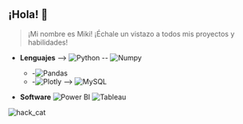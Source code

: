 ## ¡Hola! 👋
> ¡Mi nombre es Miki! ¡Échale un vistazo a todos mis proyectos y habilidades!

- **Lenguajes**
  --> ![Python](https://img.shields.io/badge/python-3670A0?style=for-the-badge&logo=python&logoColor=ffdd54)
    -- ![Numpy](https://img.shields.io/badge/Numpy-777BB4?style=for-the-badge&logo=numpy&logoColor=white)
    - -![Pandas](https://img.shields.io/badge/Pandas-2C2D72?style=for-the-badge&logo=pandas&logoColor=white)
    - -![Plotly](https://img.shields.io/badge/Plotly-239120?style=for-the-badge&logo=plotly&logoColor=white)
 --> ![MySQL](https://img.shields.io/badge/MySQL-005C84?style=for-the-badge&logo=mysql&logoColor=white)

- **Software**
  ![Power BI](https://img.shields.io/badge/PowerBI-F2C811?style=for-the-badge&logo=Power%20BI&logoColor=white)
  ![Tableau](https://img.shields.io/badge/Tableau-E97627?style=for-the-badge&logo=Tableau&logoColor=white)

![hack_cat](https://github.com/MikiSerra/mikiserra/assets/170416290/22ed693e-8bc1-4c11-8897-21cd742eace6)


